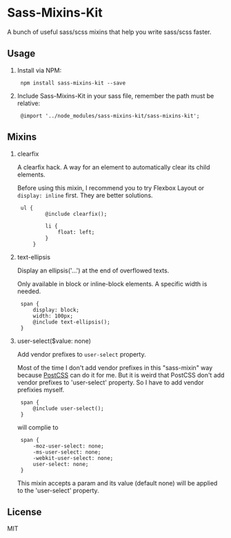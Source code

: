# Sass-Mixins-Kit

A bunch of useful sass/scss mixins that help you write sass/scss faster.

## Usage

1. Install via NPM:

        npm install sass-mixins-kit --save
    
2. Include Sass-Mixins-Kit in your sass file, remember the path must be relative:

        @import '../node_modules/sass-mixins-kit/sass-mixins-kit';

## Mixins

1. clearfix
    
    A clearfix hack. A way for an element to automatically clear its child elements.
    
    Before using this mixin, I recommend you to try Flexbox Layout or `display: inline` first. They are better solutions.
    
        ul {
                @include clearfix();
                
                li {
                    float: left;
                }
            }
    
2. text-ellipsis

    Display an ellipsis('...') at the end of overflowed texts.
    
    Only available in block or inline-block elements.
    A specific width is needed.
    
        span {
            display: block;
            width: 100px;
            @include text-ellipsis();
        }

3. user-select($value: none)

    Add vendor prefixes to `user-select` property.
    
    Most of the time I don't add vendor prefixes in this "sass-mixin" way because [PostCSS](http://postcss.org/) can do it for me.
    But it is weird that PostCSS don't add vendor prefixes to 'user-select' property. So I have to add vendor prefixies myself.

        span {
            @include user-select();
        }
        
    will complie to
    
        span {
            -moz-user-select: none;
            -ms-user-select: none;
            -webkit-user-select: none;
            user-select: none;
        }
        
    This mixin accepts a param and its value (default none) will be applied to the 'user-select' property.

## License

MIT